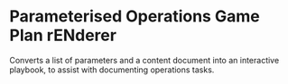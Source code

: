 # Parameterised Operations Game Plan rENderer

Converts a list of parameters and a content document into an interactive playbook, to assist with documenting operations tasks.